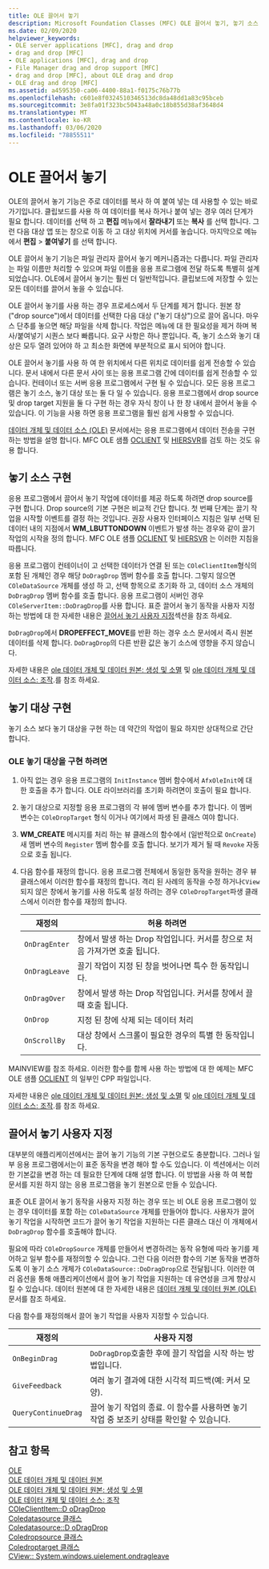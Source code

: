 ```yaml
---
title: OLE 끌어서 놓기
description: Microsoft Foundation Classes (MFC) OLE 끌어서 놓기, 놓기 소스 구현 방법, 놓기 대상 및 끌어서 놓기를 사용자 지정 하는 방법에 대 한 개요입니다.
ms.date: 02/09/2020
helpviewer_keywords:
- OLE server applications [MFC], drag and drop
- drag and drop [MFC]
- OLE applications [MFC], drag and drop
- File Manager drag and drop support [MFC]
- drag and drop [MFC], about OLE drag and drop
- OLE drag and drop [MFC]
ms.assetid: a4595350-ca06-4400-88a1-f0175c76b77b
ms.openlocfilehash: c601e8f0324510346513dc8da48dd1a83c95bceb
ms.sourcegitcommit: 3e8fa01f323bc5043a48a0c18b855d38af3648d4
ms.translationtype: MT
ms.contentlocale: ko-KR
ms.lasthandoff: 03/06/2020
ms.locfileid: "78855511"
---
```

# <a name="ole-drag-and-drop"></a>OLE 끌어서 놓기

OLE의 끌어서 놓기 기능은 주로 데이터를 복사 하 여 붙여 넣는 데 사용할 수 있는 바로 가기입니다. 클립보드를 사용 하 여 데이터를 복사 하거나 붙여 넣는 경우 여러 단계가 필요 합니다. 데이터를 선택 하 고 **편집** 메뉴에서 **잘라내기** 또는 **복사** 를 선택 합니다. 그런 다음 대상 앱 또는 창으로 이동 하 고 대상 위치에 커서를 놓습니다. 마지막으로 메뉴에서 **편집** > **붙여넣기** 를 선택 합니다.

OLE 끌어서 놓기 기능은 파일 관리자 끌어서 놓기 메커니즘과는 다릅니다. 파일 관리자는 파일 이름만 처리할 수 있으며 파일 이름을 응용 프로그램에 전달 하도록 특별히 설계 되었습니다. OLE에서 끌어서 놓기는 훨씬 더 일반적입니다. 클립보드에 저장할 수 있는 모든 데이터를 끌어서 놓을 수 있습니다.

OLE 끌어서 놓기를 사용 하는 경우 프로세스에서 두 단계를 제거 합니다. 원본 창 ("drop source")에서 데이터를 선택한 다음 대상 ("놓기 대상")으로 끌어 옵니다. 마우스 단추를 놓으면 해당 파일을 삭제 합니다. 작업은 메뉴에 대 한 필요성을 제거 하며 복사/붙여넣기 시퀀스 보다 빠릅니다. 요구 사항은 하나 뿐입니다. 즉, 놓기 소스와 놓기 대상은 모두 열려 있어야 하 고 최소한 화면에 부분적으로 표시 되어야 합니다.

OLE 끌어서 놓기를 사용 하 여 한 위치에서 다른 위치로 데이터를 쉽게 전송할 수 있습니다. 문서 내에서 다른 문서 사이 또는 응용 프로그램 간에 데이터를 쉽게 전송할 수 있습니다. 컨테이너 또는 서버 응용 프로그램에서 구현 될 수 있습니다. 모든 응용 프로그램은 놓기 소스, 놓기 대상 또는 둘 다 일 수 있습니다. 응용 프로그램에서 drop source 및 drop target 지원을 둘 다 구현 하는 경우 자식 창이 나 한 창 내에서 끌어서 놓을 수 있습니다. 이 기능을 사용 하면 응용 프로그램을 훨씬 쉽게 사용할 수 있습니다.

[데이터 개체 및 데이터 소스 (OLE)](../mfc/data-objects-and-data-sources-ole.md) 문서에서는 응용 프로그램에서 데이터 전송을 구현 하는 방법을 설명 합니다. MFC OLE 샘플 [OCLIENT](../overview/visual-cpp-samples.md) 및 [HIERSVR](../overview/visual-cpp-samples.md)를 검토 하는 것도 유용 합니다.

## <a name="implement-a-drop-source"></a>놓기 소스 구현

응용 프로그램에서 끌어서 놓기 작업에 데이터를 제공 하도록 하려면 drop source를 구현 합니다. Drop source의 기본 구현은 비교적 간단 합니다. 첫 번째 단계는 끌기 작업을 시작할 이벤트를 결정 하는 것입니다. 권장 사용자 인터페이스 지침은 일부 선택 된 데이터 내의 지점에서 **WM_LBUTTONDOWN** 이벤트가 발생 하는 경우와 같이 끌기 작업의 시작을 정의 합니다. MFC OLE 샘플 [OCLIENT](../overview/visual-cpp-samples.md) 및 [HIERSVR](../overview/visual-cpp-samples.md) 는 이러한 지침을 따릅니다.

응용 프로그램이 컨테이너이 고 선택한 데이터가 연결 된 또는 `COleClientItem`형식의 포함 된 개체인 경우 해당 `DoDragDrop` 멤버 함수를 호출 합니다. 그렇지 않으면 `COleDataSource` 개체를 생성 하 고, 선택 항목으로 초기화 하 고, 데이터 소스 개체의 `DoDragDrop` 멤버 함수를 호출 합니다. 응용 프로그램이 서버인 경우 `COleServerItem::DoDragDrop`를 사용 합니다. 표준 끌어서 놓기 동작을 사용자 지정 하는 방법에 대 한 자세한 내용은 [끌어서 놓기 사용자 지정](#customize-drag-and-drop)섹션을 참조 하세요.

`DoDragDrop`에서 **DROPEFFECT_MOVE**를 반환 하는 경우 소스 문서에서 즉시 원본 데이터를 삭제 합니다. `DoDragDrop`의 다른 반환 값은 놓기 소스에 영향을 주지 않습니다.

자세한 내용은 [ole 데이터 개체 및 데이터 원본: 생성 및 소멸](../mfc/data-objects-and-data-sources-creation-and-destruction.md) 및 [ole 데이터 개체 및 데이터 소스: 조작](../mfc/data-objects-and-data-sources-manipulation.md)\.를 참조 하세요.

## <a name="implement-a-drop-target"></a>놓기 대상 구현

놓기 소스 보다 놓기 대상을 구현 하는 데 약간의 작업이 필요 하지만 상대적으로 간단 합니다.

### <a name="to-implement-an-ole-drop-target"></a>OLE 놓기 대상을 구현 하려면

1. 아직 없는 경우 응용 프로그램의 `InitInstance` 멤버 함수에서 `AfxOleInit`에 대 한 호출을 추가 합니다. OLE 라이브러리를 초기화 하려면이 호출이 필요 합니다.

1. 놓기 대상으로 지정할 응용 프로그램의 각 뷰에 멤버 변수를 추가 합니다. 이 멤버 변수는 `COleDropTarget` 형식 이거나 여기에서 파생 된 클래스 여야 합니다.

1. **WM_CREATE** 메시지를 처리 하는 뷰 클래스의 함수에서 (일반적으로 `OnCreate`) 새 멤버 변수의 `Register` 멤버 함수를 호출 합니다. 보기가 제거 될 때 `Revoke` 자동으로 호출 됩니다.

1. 다음 함수를 재정의 합니다. 응용 프로그램 전체에서 동일한 동작을 원하는 경우 뷰 클래스에서 이러한 함수를 재정의 합니다. 격리 된 사례의 동작을 수정 하거나`CView` 되지 않은 창에서 놓기를 사용 하도록 설정 하려는 경우 `COleDropTarget`파생 클래스에서 이러한 함수를 재정의 합니다.

   | 재정의 | 허용 하려면 |
   | -------- | -------- |
   | `OnDragEnter` | 창에서 발생 하는 Drop 작업입니다. 커서를 창으로 처음 가져가면 호출 됩니다. |
   | `OnDragLeave` | 끌기 작업이 지정 된 창을 벗어나면 특수 한 동작입니다. |
   | `OnDragOver` | 창에서 발생 하는 Drop 작업입니다. 커서를 창에서 끌 때 호출 됩니다. |
   | `OnDrop` | 지정 된 창에 삭제 되는 데이터 처리 |
   | `OnScrollBy` | 대상 창에서 스크롤이 필요한 경우의 특별 한 동작입니다. |

MAINVIEW를 참조 하세요. 이러한 함수를 함께 사용 하는 방법에 대 한 예제는 MFC OLE 샘플 [OCLIENT](../overview/visual-cpp-samples.md) 의 일부인 CPP 파일입니다.

자세한 내용은 [ole 데이터 개체 및 데이터 원본: 생성 및 소멸](../mfc/data-objects-and-data-sources-creation-and-destruction.md) 및 [ole 데이터 개체 및 데이터 소스: 조작](../mfc/data-objects-and-data-sources-manipulation.md)\.를 참조 하세요.

## <a name="customize-drag-and-drop"></a>끌어서 놓기 사용자 지정

대부분의 애플리케이션에서는 끌어 놓기 기능의 기본 구현으로도 충분합니다. 그러나 일부 응용 프로그램에서는이 표준 동작을 변경 해야 할 수도 있습니다. 이 섹션에서는 이러한 기본값을 변경 하는 데 필요한 단계에 대해 설명 합니다. 이 방법을 사용 하 여 복합 문서를 지원 하지 않는 응용 프로그램을 놓기 원본으로 만들 수 있습니다.

표준 OLE 끌어서 놓기 동작을 사용자 지정 하는 경우 또는 비 OLE 응용 프로그램이 있는 경우 데이터를 포함 하는 `COleDataSource` 개체를 만들어야 합니다. 사용자가 끌어 놓기 작업을 시작하면 코드가 끌어 놓기 작업을 지원하는 다른 클래스 대신 이 개체에서 `DoDragDrop` 함수를 호출해야 합니다.

필요에 따라 `COleDropSource` 개체를 만들어서 변경하려는 동작 유형에 따라 놓기를 제어하고 일부 함수를 재정의할 수 있습니다. 그런 다음 이러한 함수의 기본 동작을 변경하도록 이 놓기 소스 개체가 `COleDataSource::DoDragDrop`으로 전달됩니다. 이러한 여러 옵션을 통해 애플리케이션에서 끌어 놓기 작업을 지원하는 데 유연성을 크게 향상시킬 수 있습니다. 데이터 원본에 대 한 자세한 내용은 [데이터 개체 및 데이터 원본 (OLE)](../mfc/data-objects-and-data-sources-ole.md)문서를 참조 하세요.

다음 함수를 재정의해서 끌어 놓기 작업을 사용자 지정할 수 있습니다.

| 재정의 | 사용자 지정 |
| -------- | ------------ |
| `OnBeginDrag` | `DoDragDrop`호출한 후에 끌기 작업을 시작 하는 방법입니다. |
| `GiveFeedback` | 여러 놓기 결과에 대한 시각적 피드백(예: 커서 모양). |
| `QueryContinueDrag` | 끌어 놓기 작업의 종료. 이 함수를 사용하면 놓기 작업 중 보조키 상태를 확인할 수 있습니다. |

## <a name="see-also"></a>참고 항목

[OLE](../mfc/ole-in-mfc.md)\
[OLE 데이터 개체 및 데이터 원본](../mfc/data-objects-and-data-sources-ole.md)\
[OLE 데이터 개체 및 데이터 원본: 생성 및 소멸](../mfc/data-objects-and-data-sources-creation-and-destruction.md)\
[OLE 데이터 개체 및 데이터 소스: 조작](../mfc/data-objects-and-data-sources-manipulation.md)\
[COleClientItem::D oDragDrop](../mfc/reference/coleclientitem-class.md#dodragdrop)\
[Coledatasource 클래스](../mfc/reference/coledatasource-class.md)\
[Coledatasource::D oDragDrop](../mfc/reference/coledatasource-class.md#dodragdrop)\
[Coledropsource 클래스](../mfc/reference/coledropsource-class.md)\
[Coledroptarget 클래스](../mfc/reference/coledroptarget-class.md)\
[CView:: System.windows.uielement.ondragleave](../mfc/reference/cview-class.md#ondragleave)

